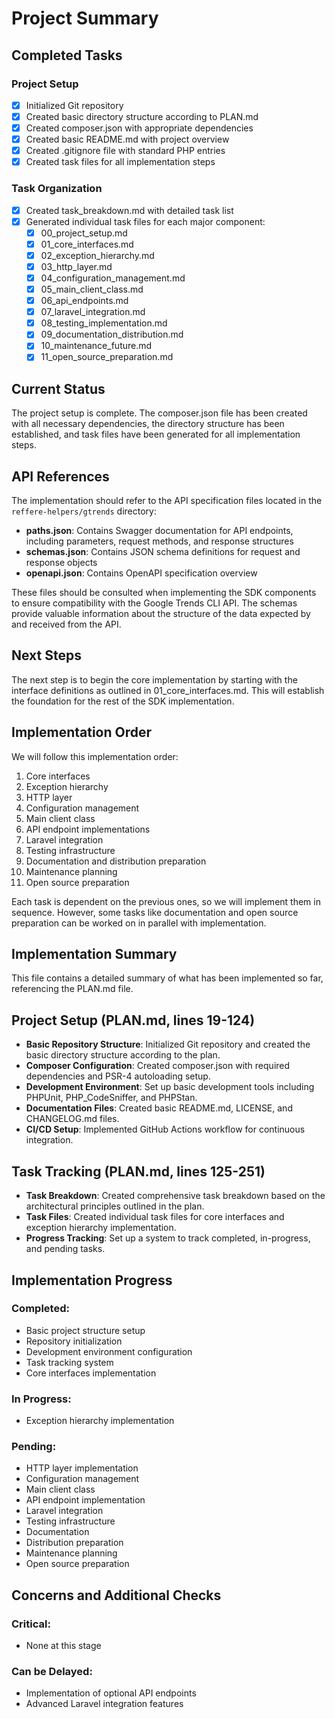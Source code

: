 # Project Summary

## Completed Tasks

### Project Setup
- [x] Initialized Git repository
- [x] Created basic directory structure according to PLAN.md
- [x] Created composer.json with appropriate dependencies
- [x] Created basic README.md with project overview
- [x] Created .gitignore file with standard PHP entries
- [x] Created task files for all implementation steps

### Task Organization
- [x] Created task_breakdown.md with detailed task list
- [x] Generated individual task files for each major component:
  - [x] 00_project_setup.md
  - [x] 01_core_interfaces.md
  - [x] 02_exception_hierarchy.md
  - [x] 03_http_layer.md
  - [x] 04_configuration_management.md
  - [x] 05_main_client_class.md
  - [x] 06_api_endpoints.md
  - [x] 07_laravel_integration.md
  - [x] 08_testing_implementation.md
  - [x] 09_documentation_distribution.md
  - [x] 10_maintenance_future.md
  - [x] 11_open_source_preparation.md

## Current Status
The project setup is complete. The composer.json file has been created with all necessary dependencies, the directory structure has been established, and task files have been generated for all implementation steps.

## API References
The implementation should refer to the API specification files located in the `reffere-helpers/gtrends` directory:
- **paths.json**: Contains Swagger documentation for API endpoints, including parameters, request methods, and response structures
- **schemas.json**: Contains JSON schema definitions for request and response objects
- **openapi.json**: Contains OpenAPI specification overview

These files should be consulted when implementing the SDK components to ensure compatibility with the Google Trends CLI API. The schemas provide valuable information about the structure of the data expected by and received from the API.

## Next Steps
The next step is to begin the core implementation by starting with the interface definitions as outlined in 01_core_interfaces.md. This will establish the foundation for the rest of the SDK implementation.

## Implementation Order
We will follow this implementation order:
1. Core interfaces
2. Exception hierarchy
3. HTTP layer
4. Configuration management
5. Main client class
6. API endpoint implementations
7. Laravel integration
8. Testing infrastructure
9. Documentation and distribution preparation
10. Maintenance planning
11. Open source preparation

Each task is dependent on the previous ones, so we will implement them in sequence. However, some tasks like documentation and open source preparation can be worked on in parallel with implementation.

## Implementation Summary

This file contains a detailed summary of what has been implemented so far, referencing the PLAN.md file.

## Project Setup (PLAN.md, lines 19-124)

- **Basic Repository Structure**: Initialized Git repository and created the basic directory structure according to the plan.
- **Composer Configuration**: Created composer.json with required dependencies and PSR-4 autoloading setup.
- **Development Environment**: Set up basic development tools including PHPUnit, PHP_CodeSniffer, and PHPStan.
- **Documentation Files**: Created basic README.md, LICENSE, and CHANGELOG.md files.
- **CI/CD Setup**: Implemented GitHub Actions workflow for continuous integration.

## Task Tracking (PLAN.md, lines 125-251)

- **Task Breakdown**: Created comprehensive task breakdown based on the architectural principles outlined in the plan.
- **Task Files**: Created individual task files for core interfaces and exception hierarchy implementation.
- **Progress Tracking**: Set up a system to track completed, in-progress, and pending tasks.

## Implementation Progress

### Completed:
- Basic project structure setup
- Repository initialization
- Development environment configuration
- Task tracking system
- Core interfaces implementation

### In Progress:
- Exception hierarchy implementation

### Pending:
- HTTP layer implementation
- Configuration management
- Main client class
- API endpoint implementation
- Laravel integration
- Testing infrastructure
- Documentation
- Distribution preparation
- Maintenance planning
- Open source preparation

## Concerns and Additional Checks

### Critical:
- None at this stage

### Can be Delayed:
- Implementation of optional API endpoints
- Advanced Laravel integration features 